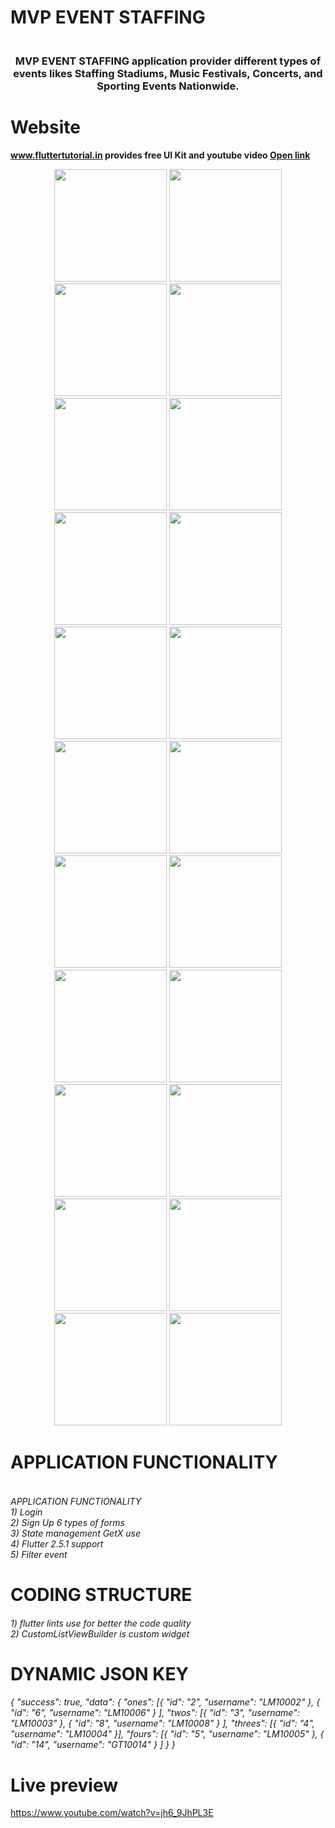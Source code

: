 # MVP EVENT STAFFING

<h3 align="center">
    <br> 
    MVP EVENT STAFFING application provider different types of events likes Staffing Stadiums, Music Festivals, Concerts, and Sporting Events Nationwide.
</h3>

# Website
**www.fluttertutorial.in provides free UI Kit and youtube video [Open link](https://www.youtube.com/watch?v=5wPts2eIfF4)**

<p align="center">
  <img alt="" src="screenshot\device-2021-10-18-004219.png" width="180"/>
  <img alt="" src="screenshot\device-2021-10-18-004230.png" width="180"/>
  <img alt="" src="screenshot\device-2021-10-18-004240.png" width="180"/>
  <img alt="" src="screenshot\device-2021-10-18-004249.png" width="180"/>
  <img alt="" src="screenshot\device-2021-10-18-004305.png" width="180"/>
  <img alt="" src="screenshot\device-2021-10-18-004315.png" width="180"/>
  <img alt="" src="screenshot\device-2021-10-18-004331.png" width="180"/>
  <img alt="" src="screenshot\device-2021-10-18-004343.png" width="180"/>
  <img alt="" src="screenshot\device-2021-10-18-004352.png" width="180"/>
  <img alt="" src="screenshot\device-2021-10-18-004401.png" width="180"/>
  <img alt="" src="screenshot\device-2021-10-18-004410.png" width="180"/>
  <img alt="" src="screenshot\device-2021-10-18-004418.png" width="180"/>
  <img alt="" src="screenshot\device-2021-10-18-004429.png" width="180"/>
  <img alt="" src="screenshot\device-2021-10-18-004438.png" width="180"/>
  <img alt="" src="screenshot\device-2021-10-18-004446.png" width="180"/>
  <img alt="" src="screenshot\device-2021-10-18-004457.png" width="180"/>
  <img alt="" src="screenshot\device-2021-10-18-004506.png" width="180"/>
  <img alt="" src="screenshot\device-2021-10-18-004514.png" width="180"/>
  <img alt="" src="screenshot\device-2021-10-18-004525.png" width="180"/>
  <img alt="" src="screenshot\device-2021-10-18-004534.png" width="180"/>
  <img alt="" src="screenshot\device-2021-10-18-004544.png" width="180"/>
  <img alt="" src="screenshot\device-2021-10-18-004555.png" width="180"/>
</p>

# APPLICATION FUNCTIONALITY
<h6>
    <br>
    APPLICATION FUNCTIONALITY <br>
    1) Login <br>
    2) Sign Up 6 types of forms <br>
    3) State management GetX use<br>
    4) Flutter 2.5.1 support <br>
    5) Filter event <br>
</h6>

# CODING STRUCTURE
<h6>
    1) flutter lints use for better the code quality<br>
    2) CustomListViewBuilder is custom widget<br>
</h6>

# DYNAMIC JSON KEY
<h6>
{
    "success": true,
    "data": {
        "ones": [{
                "id": "2",
                "username": "LM10002"
            },
            {
                "id": "6",
                "username": "LM10006"
            }
        ],
        "twos": [{
                "id": "3",
                "username": "LM10003"
            },
            {
                "id": "8",
                "username": "LM10008"
            }
        ],
        "threes": [{
            "id": "4",
            "username": "LM10004"
        }],
        "fours": [{
                "id": "5",
                "username": "LM10005"
            },
            {
                "id": "14",
                "username": "GT10014"
            }
        ]
    }
}
</h6>

# Live preview
https://www.youtube.com/watch?v=jh6_9JhPL3E